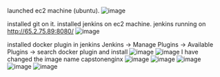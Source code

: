 launched ec2 machine (ubuntu).
![image](https://github.com/user-attachments/assets/d200a1cb-78b8-40f0-8491-eb12be676291)

installed git on it.
installed jenkins on ec2 machine.
jenkins running on  http://65.2.75.89:8080/
![image](https://github.com/user-attachments/assets/a082adbb-1974-4cae-b229-7d3ffb67acb6)

installed docker plugin in jenkins 
Jenkins -> Manage Plugins -> Available Plugins -> search docker plugin and install
![image](https://github.com/user-attachments/assets/d3eaf9be-c8f2-4626-8109-5a79211cc35e)
![image](https://github.com/user-attachments/assets/a47ab21b-272b-4db7-9fcd-bdef2055687b)
I have changed the image name capstonenginx
![image](https://github.com/user-attachments/assets/465b1d1f-7a2b-4401-96ba-004ea88f47dc)
![image](https://github.com/user-attachments/assets/c179bdbd-1fab-4d4c-b64f-739e23ba9c20)
![image](https://github.com/user-attachments/assets/358ee100-168a-4659-b88d-7c65e922fa80)
![image](https://github.com/user-attachments/assets/6e39437c-89f5-4bb8-a763-bb12a5c89597)
![image](https://github.com/user-attachments/assets/8eecea43-c1fd-4683-b077-07a4277c32e8)



